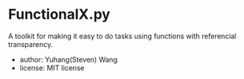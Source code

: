 # FunctionalX.py
A toolkit for making it easy to do tasks using functions with referencial transparency. 

* author: Yuhang(Steven) Wang
* license: MIT license
